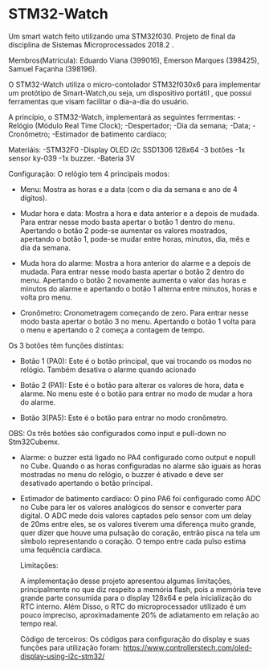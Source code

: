 # STM32-Watch
Um smart watch feito utilizando uma STM32f030. Projeto de final da disciplina de Sistemas Microprocessados 2018.2 .

  Membros(Matrícula): Eduardo Viana (399016), Emerson Marques (398425), Samuel Façanha (398196).
  
  O STM32-Watch utiliza o micro-contolador STM32f030x6 para implementar um protótipo de Smart-Watch,ou seja, um dispositivo portátil , que possui ferramentas que visam facilitar o dia-a-dia do usuário.
 
 
   A princípio, o STM32-Watch, implementará as seguintes ferrmentas:
 -Relógio (Módulo Real Time Clock);
 -Despertador;
 -Dia da semana;
 -Data;
 -Cronômetro;
 -Estimador de batimento cardíaco;

  Materiáis:
 -STM32F0
 -Display OLED i2c SSD1306 128x64
 -3 botões
 -1x sensor ky-039 
 -1x buzzer.
 -Bateria 3V
 
  Configuração:
  O relógio tem 4 principais modos:
  
  - Menu:
  Mostra as horas e a data (com o dia da semana e ano de 4 dígitos).
  
  - Mudar hora e data:
  Mostra a hora e data anterior e a depois de mudada. Para entrar nesse modo basta apertar o botão 1 dentro do menu. Apertando o botão 2 pode-se aumentar os valores mostrados, apertando o botão 1, pode-se mudar entre horas, minutos, dia, mês e dia da semana. 
  
  - Muda hora do alarme:
  Mostra a hora anterior do alarme e a depois de mudada. Para entrar nesse modo basta apertar o botão 2 dentro do menu. Apertando o botão 2 novamente aumenta o valor das horas e minutos do alarme e apertando o botão 1 alterna entre minutos, horas e volta pro menu.
  
  - Cronômetro:
  Cronometragem começando de zero. Para entrar nesse modo basta apertar o botão 3 no menu. Apertando o botão 1 volta para o menu e apertando o 2 começa a contagem de tempo.
  
  Os 3 botões têm funções distintas:
  - Botão 1 (PA0): Este é o botão principal, que vai trocando os modos no relógio. Também desativa o alarme quando acionado
  
  - Botão 2 (PA1): Este é o botão para alterar os valores de hora, data e alarme. No menu este é o botão para entrar no modo de mudar a hora do alarme.
  
  - Botão 3(PA5): Este é o botão para entrar no modo cronômetro.
  
OBS: Os três botões são configurados como input e pull-down no Stm32Cubemx.

- Alarme: o buzzer está ligado no PA4 configurado como output e nopull no Cube.
Quando o as horas configuradas no alarme são iguais as horas mostradas no menu do relógio, o buzzer é ativado e deve ser desativado apertando o botão principal.

- Estimador de batimento cardíaco:
O pino PA6 foi configurado como ADC no Cube para ler os valores analógicos do sensor e converter para digital.
O ADC mede dois valores captados pelo sensor com um delay de 20ms entre eles, se os valores tiverem uma diferença muito grande, quer dizer que houve uma pulsação do coração, entrão pisca na tela um símbolo representando o coração. O tempo entre cada pulso estima uma fequência cardíaca.
  
  Limitações:
  
  A implementação desse projeto apresentou algumas limitações, principalmente no que diz respeito a memória flash, pois a memória teve grande parte consumida para o display 128x64 e pela inicialização do RTC interno. Além Disso, o RTC do microprocessador utilizado é um pouco impreciso, aproximadamente 20% de adiatamento em relação ao tempo real. 
  
  
  Código de terceiros:
  Os códigos para configuração do display e suas funções para utilização foram: https://www.controllerstech.com/oled-display-using-i2c-stm32/
  
  
  
   
   
